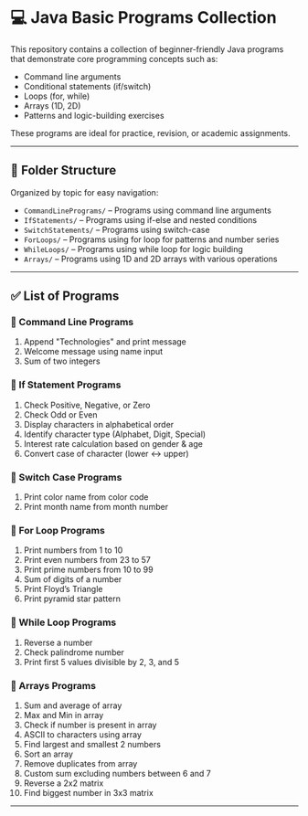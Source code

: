 # 💻 Java Basic Programs Collection

This repository contains a collection of beginner-friendly Java programs that demonstrate core programming concepts such as:
- Command line arguments
- Conditional statements (if/switch)
- Loops (for, while)
- Arrays (1D, 2D)
- Patterns and logic-building exercises

These programs are ideal for practice, revision, or academic assignments.

---

## 📁 Folder Structure

Organized by topic for easy navigation:

- `CommandLinePrograms/` – Programs using command line arguments
- `IfStatements/` – Programs using if-else and nested conditions
- `SwitchStatements/` – Programs using switch-case
- `ForLoops/` – Programs using for loop for patterns and number series
- `WhileLoops/` – Programs using while loop for logic building
- `Arrays/` – Programs using 1D and 2D arrays with various operations

---

## ✅ List of Programs

### 📌 Command Line Programs
1. Append "Technologies" and print message
2. Welcome message using name input
3. Sum of two integers

### 🔁 If Statement Programs
1. Check Positive, Negative, or Zero
2. Check Odd or Even
3. Display characters in alphabetical order
4. Identify character type (Alphabet, Digit, Special)
5. Interest rate calculation based on gender & age
6. Convert case of character (lower ↔ upper)

### 🎨 Switch Case Programs
1. Print color name from color code
2. Print month name from month number

### 🔂 For Loop Programs
1. Print numbers from 1 to 10
2. Print even numbers from 23 to 57
3. Print prime numbers from 10 to 99
4. Sum of digits of a number
5. Print Floyd’s Triangle
6. Print pyramid star pattern

### 🔁 While Loop Programs
1. Reverse a number
2. Check palindrome number
3. Print first 5 values divisible by 2, 3, and 5

### 🧮 Arrays Programs
1. Sum and average of array
2. Max and Min in array
3. Check if number is present in array
4. ASCII to characters using array
5. Find largest and smallest 2 numbers
6. Sort an array
7. Remove duplicates from array
8. Custom sum excluding numbers between 6 and 7
9. Reverse a 2x2 matrix
10. Find biggest number in 3x3 matrix

---

